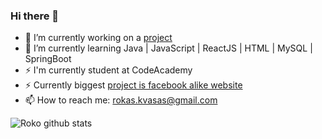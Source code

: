 ### Hi there 👋

- 🔭 I’m currently working on a [project](https://github.com/rokaskvasas/DentistClinicProject) 
- 🌱 I’m currently learning Java | JavaScript | ReactJS | HTML | MySQL | SpringBoot
- ⚡ I'm currently student at CodeAcademy
- ⚡ Currently biggest [project is facebook alike website](https://github.com/rokaskvasas/facebook) 
- 📫 How to reach me: rokas.kvasas@gmail.com

![Roko github stats](https://github-readme-stats.vercel.app/api/?username=rokaskvasas&show_icons=true&title_color=fff&icon_color=79ff97&text_color=9f9f9f&bg_color=151515)

